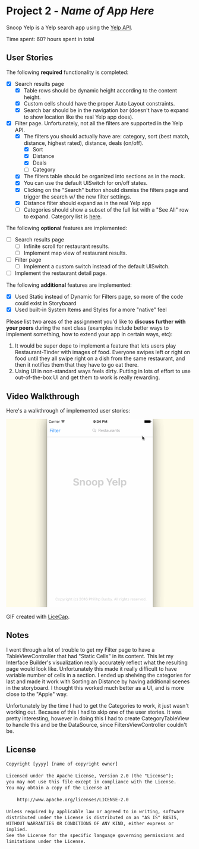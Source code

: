 # Project 2 - *Name of App Here*

Snoop Yelp is a Yelp search app using the [Yelp API](http://www.yelp.com/developers/documentation/v2/search_api).

Time spent: 60? hours spent in total

## User Stories

The following **required** functionality is completed:

- [x] Search results page
   - [x] Table rows should be dynamic height according to the content height.
   - [x] Custom cells should have the proper Auto Layout constraints.
   - [x] Search bar should be in the navigation bar (doesn't have to expand to show location like the real Yelp app does).
- [x] Filter page. Unfortunately, not all the filters are supported in the Yelp API.
   - [x] The filters you should actually have are: category, sort (best match, distance, highest rated), distance, deals (on/off).
      - [x] Sort
      - [x] Distance
      - [x] Deals
      - [ ] Category
   - [x] The filters table should be organized into sections as in the mock.
   - [x] You can use the default UISwitch for on/off states.
   - [x] Clicking on the "Search" button should dismiss the filters page and trigger the search w/ the new filter settings.
   - [x] Distance filter should expand as in the real Yelp app
   - [ ] Categories should show a subset of the full list with a "See All" row to expand. Category list is [here](http://www.yelp.com/developers/documentation/category_list).

The following **optional** features are implemented:

- [ ] Search results page
   - [ ] Infinite scroll for restaurant results.
   - [ ] Implement map view of restaurant results.
- [ ] Filter page
   - [ ] Implement a custom switch instead of the default UISwitch.
- [ ] Implement the restaurant detail page.

The following **additional** features are implemented:

- [x] Used Static instead of Dynamic for Filters page, so more of the code could exist in Storyboard
- [x] Used built-in System Items and Styles for a more "native" feel

Please list two areas of the assignment you'd like to **discuss further with your peers** during the next class (examples include better ways to implement something, how to extend your app in certain ways, etc):

1. It would be super dope to implement a feature that lets users play Restaurant-Tinder with images of food. Everyone swipes left or right on food until they all swipe right on a dish from the same restaurant, and then it notifies them that they have to go eat there.
2. Using UI in non-standard ways feels dirty. Putting in lots of effort to use out-of-the-box UI and get them to work is really rewarding.

## Video Walkthrough

Here's a walkthrough of implemented user stories:

<img src='https://raw.githubusercontent.com/philihp/SnoopYelp/master/SnoopYelp.gif' title='Video Walkthrough' width='' alt='Video Walkthrough' />

GIF created with [LiceCap](http://www.cockos.com/licecap/).

## Notes

I went through a lot of trouble to get my Filter page to have a TableViewController that had "Static Cells" in its content. This let my Interface Builder's visualization really accurately reflect what the resulting page would look like. Unfortunately this made it really difficult to have variable number of cells in a section. I ended up shelving the categories for last and made it work with Sorting an Distance by having additional scenes in the storyboard. I thought this worked much better as a UI, and is more close to the "Apple" way.

Unfortunately by the time I had to get the Categories to work, it just wasn't working out. Because of this I had to skip one of the user stories. It was pretty interesting, however in doing this I had to create CategoryTableView to handle this and be the DataSource, since FiltersViewController couldn't be.

## License

    Copyright [yyyy] [name of copyright owner]

    Licensed under the Apache License, Version 2.0 (the "License");
    you may not use this file except in compliance with the License.
    You may obtain a copy of the License at

        http://www.apache.org/licenses/LICENSE-2.0

    Unless required by applicable law or agreed to in writing, software
    distributed under the License is distributed on an "AS IS" BASIS,
    WITHOUT WARRANTIES OR CONDITIONS OF ANY KIND, either express or implied.
    See the License for the specific language governing permissions and
    limitations under the License.

